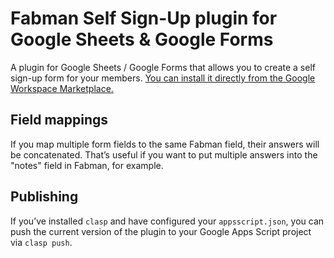 # Fabman Self Sign-Up plugin for Google Sheets & Google Forms

A plugin for Google Sheets / Google Forms that allows you to create a self sign-up form for your members.
[You can install it directly from the Google Workspace Marketplace.](https://workspace.google.com/u/1/marketplace/app/fabman_self_signup/252541183462)


## Field mappings

If you map multiple form fields to the same Fabman field, their answers will be concatenated. That’s useful if you want to put multiple answers into the "notes" field in Fabman, for example.

## Publishing

If you’ve installed `clasp` and have configured your `appsscript.json`, you can push the current version of the plugin to your Google Apps Script project via `clasp push`.
